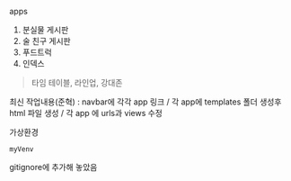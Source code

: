 apps
1. 분실물 게시판
2. 술 친구 게시판
3. 푸드트럭
4. 인덱스
>타임 테이블,  라인업,  강대존
  

최신 작업내용(준혁) : navbar에 각각 app 링크 / 각 app에 templates 폴더 생성후 html 파일 생성 / 각 app 에 urls과 views 수정  
  

가상환경  

    myVenv 
    
gitignore에 추가해 놓았음
